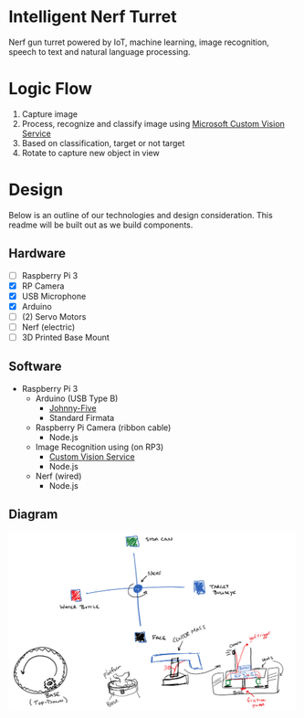 # Intelligent Nerf Turret
Nerf gun turret powered by IoT, machine learning, image recognition, speech to text and natural language processing.

# Logic Flow
1. Capture image
2. Process, recognize and classify image using [Microsoft Custom Vision Service](https://azure.microsoft.com/en-us/services/cognitive-services/custom-vision-service/)
3. Based on classification, target or not target
4. Rotate to capture new object in view


# Design
Below is an outline of our technologies and design consideration. This readme will be built out as we build components.

## Hardware
- [ ] Raspberry Pi 3
- [x] RP Camera
- [x] USB Microphone
- [x] Arduino
- [ ] (2) Servo Motors 
- [ ] Nerf (electric)
- [ ] 3D Printed Base Mount

## Software
- Raspberry Pi 3
  - Arduino (USB Type B) 
    - [Johnny-Five](http://johnny-five.io/)
    - Standard Firmata
  - Raspberry Pi Camera (ribbon cable)
    - Node.js
  - Image Recognition using (on RP3)
    - [Custom Vision Service](https://azure.microsoft.com/en-us/services/cognitive-services/custom-vision-service/)
    - Node.js
  - Nerf (wired)
    - Node.js

## Diagram
![platformDiagram](./docs/images/platformDiagram.png)
